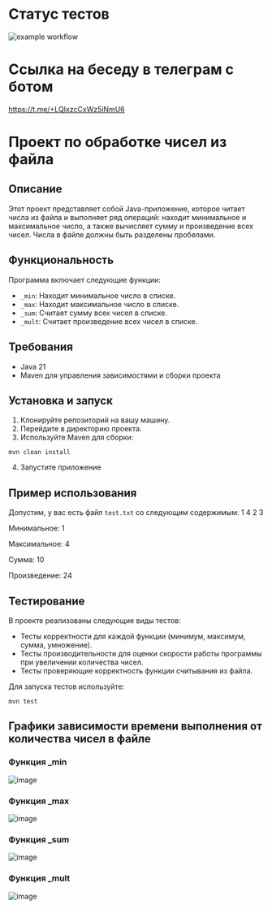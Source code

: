 # Статус тестов
![example workflow](https://github.com/linagolubeva22/tp_Tz2/actions/workflows/main.yml/badge.svg)

# Ссылка на беседу в телеграм с ботом
https://t.me/+LQIxzcCxWz5iNmU6

# Проект по обработке чисел из файла

## Описание
Этот проект представляет собой Java-приложение, которое читает числа из файла и выполняет ряд операций: находит минимальное и максимальное число, а также вычисляет сумму и произведение всех чисел. Числа в файле должны быть разделены пробелами.

## Функциональность
Программа включает следующие функции:
- `_min`: Находит минимальное число в списке.
- `_max`: Находит максимальное число в списке.
- `_sum`: Считает сумму всех чисел в списке.
- `_mult`: Считает произведение всех чисел в списке.

## Требования
- Java 21
- Maven для управления зависимостями и сборки проекта

## Установка и запуск
1. Клонируйте репозиторий на вашу машину.
2. Перейдите в директорию проекта.
3. Используйте Maven для сборки:
```
mvn clean install
```
4. Запустите приложение
   
## Пример использования
Допустим, у вас есть файл `test.txt` со следующим содержимым:
1 4 2 3

Минимальное: 1

Максимальное: 4

Сумма: 10

Произведение: 24

## Тестирование
В проекте реализованы следующие виды тестов:
- Тесты корректности для каждой функции (минимум, максимум, сумма, умножение).
- Тесты производительности для оценки скорости работы программы при увеличении количества чисел.
- Тесты проверяющие корректность функции считывания из файла.

Для запуска тестов используйте:
```
mvn test
```

## Графики зависимости времени выполнения от количества чисел в файле

### Функция _min
![image](https://github.com/linagolubeva22/tp_Tz2/assets/167909356/8869f4fc-5e0b-4f28-be23-2b0bd045d855)

### Функция _max
![image](https://github.com/linagolubeva22/tp_Tz2/assets/167909356/d1fa5ab0-7c06-44cd-a1e1-12e96d6d324a)

### Функция _sum
![image](https://github.com/linagolubeva22/tp_Tz2/assets/167909356/a3af2124-20de-4827-82b5-b7f63ef0f6ce)

### Функция _mult
![image](https://github.com/linagolubeva22/tp_Tz2/assets/167909356/f36baec5-8397-4c9f-8e64-6eaf11cb3886)
